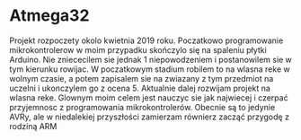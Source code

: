 # Atmega32
Projekt rozpoczety okolo kwietnia 2019 roku.
Poczatkowo programowanie mikrokontrolerow w moim przypadku skończylo się na spaleniu płytki Arduino. Nie zniececilem sie jednak 1 niepowodzeniem i postanowilem sie w tym kierunku rowijac.
W poczatkowym stadium robilem to na wlasna reke w wolnym czasie, a potem zapisalem sie na zwiazany z tym przedmiot na uczelni i ukonczylem go z ocena 5.
Aktualnie dalej rozwijam projekt na wlasna reke.
Glownym moim celem jest nauczyc sie jak najwiecej i czerpać przyjemnosc z programowania mikrokontrolerów. 
Obecnie są to jedynie AVRy, ale w niedalekiej przyszłości zamierzam równierz zacząć przygodę z rodziną ARM
